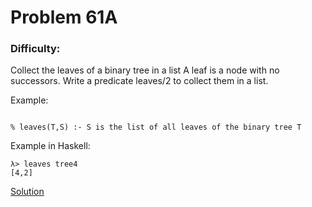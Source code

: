 # Problem 61A
### Difficulty: 
Collect the leaves of a binary tree in a list
A leaf is a node with no successors. Write a predicate leaves/2 to collect them in a list.

Example:

```

% leaves(T,S) :- S is the list of all leaves of the binary tree T
```
Example in Haskell:

```
λ> leaves tree4
[4,2]
```
[Solution](https://wiki.haskell.org/99_questions/Solutions/61A)
